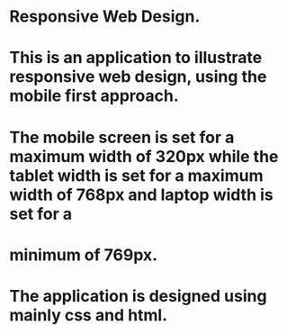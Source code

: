 # Responsive Web Design.
# This is an application to illustrate responsive web design, using the mobile first approach.
# The mobile screen is set for a maximum width of 320px while the tablet width is set for a maximum width of 768px and laptop width is set for a 
# minimum of 769px.
# The application is designed using mainly css and html.
